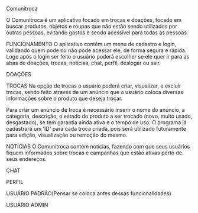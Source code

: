 Comunitroca

 O Comunitroca é um aplicativo focado em trocas e doações, focado em buscar produtos, objetos e roupas que não estão sendo utilizados por outras pessoas, evitando gastos e sendo acessível para todas as pessoas.

FUNCIONAMENTO
 O aplicativo contém um menu de cadastro e login, validando quem pode ou não pode acessar ele, de forma segura e rápida. Logo após o login ser feito o usuário poderá escolher se ele quer ir para as abas de doações, trocas, notícias, chat, perfil, deslogar ou sair.

DOAÇÕES


TROCAS
 Na opção de trocas o usuário poderá criar, visualizar, e excluir trocas, sendo feito através de um anúncio que o usuário coloca diversas informações sobre o produto que deseja trocar.

 Para criar um anúncio de troca é necessário inserir o nome do anúncio, a categoria, descrição, o estado do produto a ser trocado (novo, muito usado, desgastado), se tem garantia ainda ativa e o tempo de uso. O programa já cadastrará um 'ID' para cada troca criada, pois será utilizado futuramente para edição, visualização ou remoção do mesmo. 

NOTÍCIAS
 O Comunitroca contém notícias, fazendo com que seus usuários fiquem informados sobre trocas e campanhas que estão ativas perto de seus endereços.

CHAT


PERFIL

USUÁRIO PADRÃO(Pensar se coloca antes dessas funcionalidades)

USUÁRIO ADMIN
